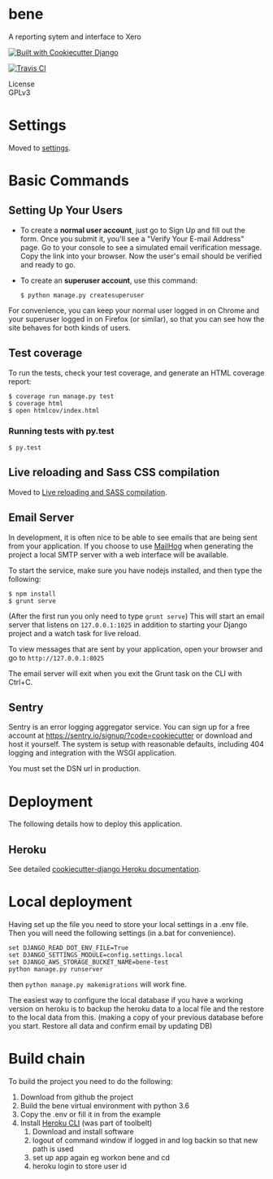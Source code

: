# bene
A reporting sytem and interface to Xero

[![Built with Cookiecutter Django](https://img.shields.io/badge/built%20with-Cookiecutter%20Django-ff69b4.svg)](https://github.com/pydanny/cookiecutter-django/)

[![Travis CI](https://travis-ci.org/drummonds/bene.svg?branch=master)](https://travis-ci.org/drummonds/bene)

License  
GPLv3

# Settings


Moved to
[settings](http://cookiecutter-django.readthedocs.io/en/latest/settings.html).

Basic Commands
==============

Setting Up Your Users
---------------------

-   To create a **normal user account**, just go to Sign Up and fill out
    the form. Once you submit it, you'll see a "Verify Your E-mail
    Address" page. Go to your console to see a simulated email
    verification message. Copy the link into your browser. Now the
    user's email should be verified and ready to go.
-   To create an **superuser account**, use this command:

        $ python manage.py createsuperuser

For convenience, you can keep your normal user logged in on Chrome and
your superuser logged in on Firefox (or similar), so that you can see
how the site behaves for both kinds of users.

Test coverage
-------------

To run the tests, check your test coverage, and generate an HTML
coverage report:

    $ coverage run manage.py test
    $ coverage html
    $ open htmlcov/index.html

### Running tests with py.test

    $ py.test

Live reloading and Sass CSS compilation
---------------------------------------

Moved to [Live reloading and SASS
compilation](http://cookiecutter-django.readthedocs.io/en/latest/live-reloading-and-sass-compilation.html).

Email Server
------------

In development, it is often nice to be able to see emails that are being
sent from your application. If you choose to use
[MailHog](https://github.com/mailhog/MailHog) when generating the
project a local SMTP server with a web interface will be available.

To start the service, make sure you have nodejs installed, and then type
the following:

    $ npm install
    $ grunt serve

(After the first run you only need to type `grunt serve`) This will
start an email server that listens on `127.0.0.1:1025` in addition to
starting your Django project and a watch task for live reload.

To view messages that are sent by your application, open your browser
and go to `http://127.0.0.1:8025`

The email server will exit when you exit the Grunt task on the CLI with
Ctrl+C.

## Sentry

Sentry is an error logging aggregator service. You can sign up for a
free account at <https://sentry.io/signup/?code=cookiecutter> or
download and host it yourself. The system is setup with reasonable
defaults, including 404 logging and integration with the WSGI
application.

You must set the DSN url in production.

# Deployment


The following details how to deploy this application.

## Heroku


See detailed [cookiecutter-django Heroku
documentation](http://cookiecutter-django.readthedocs.io/en/latest/deployment-on-heroku.html).


# Local deployment

Having set up the file you need to store your local settings in a .env file.  Then you will need 
the following settings (in a.bat for convenience).

    set DJANGO_READ_DOT_ENV_FILE=True
    set DJANGO_SETTINGS_MODULE=config.settings.local
    set DJANGO_AWS_STORAGE_BUCKET_NAME=bene-test
    python manage.py runserver

then `python manage.py makemigrations` will work fine.

The easiest way to configure the local database if you have a working version on heroku
is to backup the heroku data to a local file and the restore to the local data from this.
(making a copy of your previous database before you start. Restore all data and confirm email
by updating DB)

# Build chain
To build the project you need to do the following:

1. Download from github the project
1. Build the bene virtual environment with python 3.6
1. Copy the .env or fill it in from the example
1. Install [Heroku CLI][] (was part of toolbelt)
    1. Download and install software
    1. logout of command window if logged in and log backin so that
    new path is used
    1. set up app again eg workon bene and cd
    1. heroku login to store user id
     


[Heroku CLI]: https://devcenter.heroku.com/articles/heroku-cli#download-and-install

